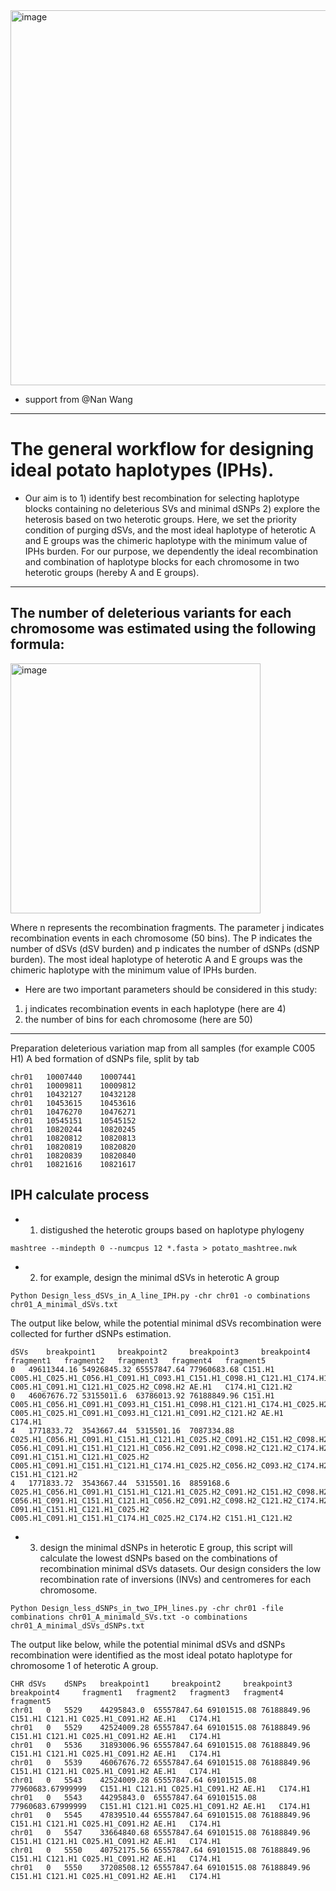 
<img width="600" alt="image" src="https://github.com/Chenglin20170390/Haplotype-diversity/assets/33062118/873b0f8b-86d9-4a47-9ff4-269ca17ad16c">

- support from  @Nan Wang
---
# The general workflow for designing ideal potato haplotypes (IPHs).
- Our aim is to 1) identify best recombination for selecting haplotype blocks containing no deleterious SVs and minimal dSNPs 2) explore the heterosis based on two heterotic groups. Here, we set the priority condition of purging dSVs, and the most ideal haplotype of heterotic A and E groups was the chimeric haplotype with the minimum value of IPHs burden. For our purpose, we dependently the ideal recombination and combination of haplotype blocks for each chromosome in two heterotic groups (hereby A and E groups).
---
## The number of deleterious variants for each chromosome was estimated using the following formula:
<img width="400" alt="image" src="https://github.com/Chenglin20170390/Haplotype-diversity/assets/52204680/9eccfbc8-3c0d-4a07-85e7-588b16b0825a">

Where n represents the recombination fragments.
The parameter j indicates recombination events in each chromosome (50 bins). 
The P indicates the number of dSVs (dSV burden) and p indicates the number of dSNPs (dSNP burden). 
The most ideal haplotype of heterotic A and E groups was the chimeric haplotype with the minimum value of IPHs burden.

- Here are two important parameters should be considered in this study:
1) j indicates recombination events in each haplotype (here are 4)
2) the number of bins for each chromosome (here are 50)
---
Preparation deleterious variation map from all samples (for example C005 H1)
A bed formation of dSNPs file, split by tab
```
chr01	10007440	10007441
chr01	10009811	10009812
chr01	10432127	10432128
chr01	10453615	10453616
chr01	10476270	10476271
chr01	10545151	10545152
chr01	10820244	10820245
chr01	10820812	10820813
chr01	10820819	10820820
chr01	10820839	10820840
chr01	10821616	10821617
```
## IPH calculate process
- 1. distigushed the heterotic groups based on haplotype phylogeny
```
mashtree --mindepth 0 --numcpus 12 *.fasta > potato_mashtree.nwk
```
- 2. for example, design the minimal dSVs in heterotic A group
```
Python Design_less_dSVs_in_A_line_IPH.py -chr chr01 -o combinations chr01_A_minimal_dSVs.txt
```
The output like below, while the potential minimal dSVs recombination were collected for further dSNPs estimation.
```
dSVs	breakpoint1 	breakpoint2 	breakpoint3 	breakpoint4 	fragment1 	fragment2 	fragment3 	fragment4 	fragment5 	
0	49611344.16	54926845.32	65557847.64	77960683.68	C151.H1	C005.H1_C025.H1_C056.H1_C091.H1_C093.H1_C151.H1_C098.H1_C121.H1_C174.H1_C091.H2_C093.H2_C151.H2_C121.H2_C174.H2	C005.H1_C091.H1_C121.H1_C025.H2_C098.H2	AE.H1	C174.H1_C121.H2
0	46067676.72	53155011.6	63786013.92	76188849.96	C151.H1	C005.H1_C056.H1_C091.H1_C093.H1_C151.H1_C098.H1_C121.H1_C174.H1_C025.H2_C093.H2_C151.H2_C121.H2	C005.H1_C025.H1_C091.H1_C093.H1_C121.H1_C091.H2_C121.H2	AE.H1	C174.H1
4	1771833.72	3543667.44	5315501.16	7087334.88	C025.H1_C056.H1_C091.H1_C151.H1_C121.H1_C025.H2_C091.H2_C151.H2_C098.H2_C174.H2_AE.H1	C056.H1_C091.H1_C151.H1_C121.H1_C056.H2_C091.H2_C098.H2_C121.H2_C174.H2	C091.H1_C151.H1_C121.H1_C025.H2	C005.H1_C091.H1_C151.H1_C121.H1_C174.H1_C025.H2_C056.H2_C093.H2_C174.H2	C151.H1_C121.H2
4	1771833.72	3543667.44	5315501.16	8859168.6	C025.H1_C056.H1_C091.H1_C151.H1_C121.H1_C025.H2_C091.H2_C151.H2_C098.H2_C174.H2_AE.H1	C056.H1_C091.H1_C151.H1_C121.H1_C056.H2_C091.H2_C098.H2_C121.H2_C174.H2	C091.H1_C151.H1_C121.H1_C025.H2	C005.H1_C091.H1_C151.H1_C174.H1_C025.H2_C174.H2	C151.H1_C121.H2
```
- 3. design the minimal dSNPs in heterotic E group, this script will calculate the lowest dSNPs based on the combinations of recombination minimal dSVs datasets. Our design considers the low recombination rate of inversions (INVs) and centromeres for each chromosome.
```
Python Design_less_dSNPs_in_two_IPH_lines.py -chr chr01 -file combinations chr01_A_minimald_SVs.txt -o combinations chr01_A_minimal_dSVs_dSNPs.txt
```
The output like below, while the potential minimal dSVs and dSNPs recombination were identified as the most ideal potato haplotype for chromosome 1 of heterotic A group.
```
CHR	dSVs	dSNPs	breakpoint1 	breakpoint2 	breakpoint3 	breakpoint4 	fragment1 	fragment2 	fragment3 	fragment4 	fragment5 	
chr01	0	5529	44295843.0	65557847.64	69101515.08	76188849.96	C151.H1	C121.H1	C025.H1_C091.H2	AE.H1	C174.H1
chr01	0	5529	42524009.28	65557847.64	69101515.08	76188849.96	C151.H1	C121.H1	C025.H1_C091.H2	AE.H1	C174.H1
chr01	0	5536	31893006.96	65557847.64	69101515.08	76188849.96	C151.H1	C121.H1	C025.H1_C091.H2	AE.H1	C174.H1
chr01	0	5539	46067676.72	65557847.64	69101515.08	76188849.96	C151.H1	C121.H1	C025.H1_C091.H2	AE.H1	C174.H1
chr01	0	5543	42524009.28	65557847.64	69101515.08	77960683.67999999	C151.H1	C121.H1	C025.H1_C091.H2	AE.H1	C174.H1
chr01	0	5543	44295843.0	65557847.64	69101515.08	77960683.67999999	C151.H1	C121.H1	C025.H1_C091.H2	AE.H1	C174.H1
chr01	0	5545	47839510.44	65557847.64	69101515.08	76188849.96	C151.H1	C121.H1	C025.H1_C091.H2	AE.H1	C174.H1
chr01	0	5547	33664840.68	65557847.64	69101515.08	76188849.96	C151.H1	C121.H1	C025.H1_C091.H2	AE.H1	C174.H1
chr01	0	5550	40752175.56	65557847.64	69101515.08	76188849.96	C151.H1	C121.H1	C025.H1_C091.H2	AE.H1	C174.H1
chr01	0	5550	37208508.12	65557847.64	69101515.08	76188849.96	C151.H1	C121.H1	C025.H1_C091.H2	AE.H1	C174.H1
```
